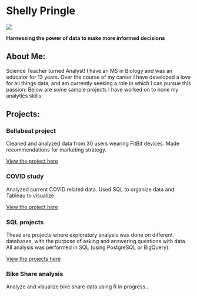 # Shelly Pringle
![](https://media.giphy.com/media/doXBzUFJRxpaUbuaqz/giphy.gif)

**Harnessing the power of data to make more informed decisions**

## About Me:
Science Teacher turned Analyst! I have an MS in Biology and was an educator for 13 years. Over the course of my career I have developed a love for all things data, and am currently seeking a role in which I can pursue this passion. Below are some sample projects I have worked on to hone my analytics skills:

## Projects:
### Bellabeat project
Cleaned and analyzed data from 30 users wearing FitBit devices.
Made recommendations for marketing strategy.

[View the project here](https://github.com/shellypringle/Bellabeat-Project)

### COVID study 
Analyzed current COVID related data.
Used SQL to organize data and Tableau to visualize.

[View the project here](https://github.com/shellypringle/COVID-study) 


### SQL projects
These are projects where exploratory analysis was done on different databases, with the purpose of asking and answering questions with data.
All analysis was performed in SQL (using PostgreSQL or BigQuery).

[View the projects here](https://github.com/shellypringle/SQL-projects/tree/main)

### Bike Share analysis
Analyze and visualize bike share data using R
in progress...
